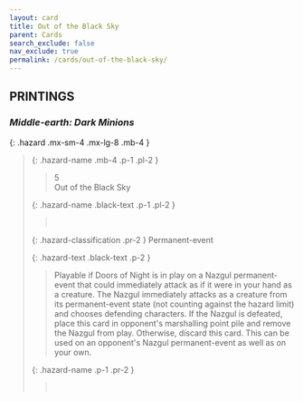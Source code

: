 ```yaml
---
layout: card
title: Out of the Black Sky
parent: Cards
search_exclude: false
nav_exclude: true
permalink: /cards/out-of-the-black-sky/
---
```


## PRINTINGS


### _Middle-earth: Dark Minions_

{: .hazard .mx-sm-4 .mx-lg-8 .mb-4 }
> {: .hazard-name .mb-4 .p-1 .pl-2 }
> > <div class="hazard-mp">5</div>
> > <div class="card-name">Out of the Black Sky</div>
>
> {: .hazard-name .black-text .p-1 .pl-2 }
> > &nbsp;
>
> {: .hazard-classification .pr-2 }
> Permanent-event
>
> {: .hazard-text .black-text .p-2 }
> > Playable if Doors of Night is in play on a Nazgul permanent-event that could immediately attack as if it were in your hand as a creature. The Nazgul immediately attacks as a creature from its permanent-event state (not counting against the hazard limit) and chooses defending characters. If the Nazgul is defeated, place this card in opponent's marshalling point pile and remove the Nazgul from play. Otherwise, discard this card. This can be used on an opponent's Nazgul permanent-event as well as on your own. 
>
> {: .hazard-name .p-1 .pr-2 }
> > <div class="card-shield"></div>
> > <div class="card-corruption">&nbsp;</div>
